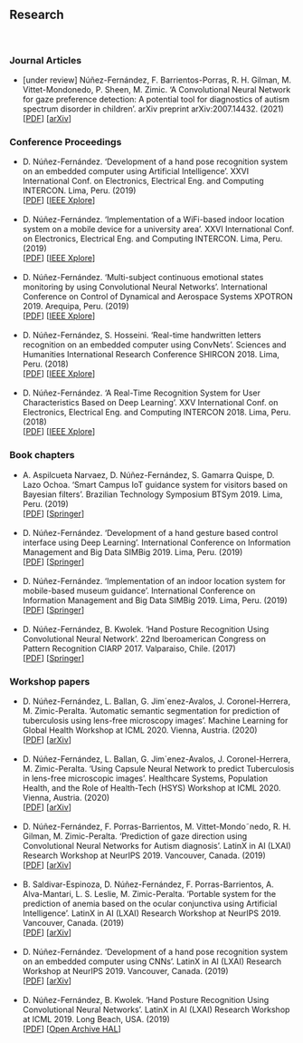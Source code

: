 <h2>Research</h2>
<br/>
<h3>Journal Articles</h3>
<ul>
<li>
[under review] Núñez-Fernández, F. Barrientos-Porras, R. H. Gilman, M. Vittet-Mondonedo, P. Sheen, M. Zimic. ‘A Convolutional Neural Network for gaze preference detection: A potential tool for diagnostics of autism spectrum disorder in children’. arXiv preprint arXiv:2007.14432. (2021) <br/>
[<a href="https://arxiv.org/abs/2007.14432">PDF</a>] 
[<a href="https://arxiv.org/abs/2007.14432">arXiv</a>] 
</li>
</ul>
<h3>Conference Proceedings</h3>
<ul>
<li>
D. Núñez-Fernández. ‘Development of a hand pose recognition system on an embedded computer using Artificial Intelligence’. XXVI International Conf. on Electronics, Electrical Eng. and Computing INTERCON. Lima, Peru. (2019) <br/>
[<a href="/research/2019%20-%20intercon%202019%20-%20hand%20pose%20on%20embedded%20computer%20using%20ai.pdf">PDF</a>] 
[<a href="https://ieeexplore.ieee.org/document/8853573">IEEE Xplore</a>] 
</li>
<br/>
<li>
D. Núñez-Fernández. ‘Implementation of a WiFi-based indoor location system on a mobile device for a university area’. XXVI International Conf. on Electronics, Electrical Eng. and Computing INTERCON. Lima, Peru. (2019) <br/>
[<a href="2019%20-%20intercon%202019%20-%20wifi%20indoor%20location%20on%20mobile%20device%20for%20university.pdf">PDF</a>] 
[<a href="https://ieeexplore.ieee.org/document/8853556">IEEE Xplore</a>] 
</li>
<br/>
<li>
D. Núñez-Fernández. ‘Multi-subject continuous emotional states monitoring by using Convolutional Neural Networks’. International Conference on Control of Dynamical and Aerospace Systems XPOTRON 2019. Arequipa, Peru. (2019) <br/> 
[<a href="/research/2019%20-%20xpotron%202019%20-%20multi-subject%20emotional%20states%20monitoring.pdf">PDF</a>]
[<a href="https://ieeexplore.ieee.org/document/8705963">IEEE Xplore</a>]
</li>
<br/>
<li>
D. Núñez-Fernández, S. Hosseini. ‘Real-time handwritten letters recognition on an embedded computer using ConvNets’. Sciences and Humanities International Research Conference SHIRCON 2018. Lima, Peru. (2018) <br/> 
[<a href="/research/2018%20-%20shircon%202018%20-%20real-time%20handwritten%20letters%20recognition.pdf">PDF</a>]
[<a href="https://ieeexplore.ieee.org/document/8592981">IEEE Xplore</a>]
</li>
<br/>
<li>
D. Núñez-Fernández. ‘A Real-Time Recognition System for User Characteristics Based on Deep Learning’. XXV International Conf. on Electronics, Electrical Eng. and Computing INTERCON 2018. Lima, Peru. (2018) <br/> 
[<a href="/research/2018%20-%20intercon%202018%20-%20real-time%20recognition%20for%20user%20characteristics.pdf">PDF</a>] 
[<a href="https://ieeexplore.ieee.org/document/8526381">IEEE Xplore</a>] 
</li>
</ul>
<h3>Book chapters</h3>
<ul>
<li>
A. Aspilcueta Narvaez, D. Núñez-Fernández, S. Gamarra Quispe, D. Lazo Ochoa. ‘Smart Campus IoT guidance system for visitors based on Bayesian filters’. Brazilian Technology Symposium BTSym 2019. Lima, Peru. (2019) <br/>
[<a href="/research/2019%20-%20btsym 2019%20-%20iot%20guidance%20system%20based%20on%20bayesian%20filters.pdf">PDF</a>] 
[<a href="https://doi.org/10.1007/978-3-030-57566-3_46">Springer</a>] 
</li>
<br/>
<li> 
D. Núñez-Fernández. ‘Development of a hand gesture based control interface using Deep Learning’. International Conference on Information Management and Big Data SIMBig 2019. Lima, Peru. (2019) <br/>
[<a href="/research/2019%20-%20simbig%202019%20-%20development%20of%20a%20hand%20gesture%20interface.pdf">PDF</a>] 
[<a href="https://link.springer.com/chapter/10.1007%2F978-3-030-46140-9_14">Springer</a>] 
</li>
<br/>
<li> 
D. Núñez-Fernández. ‘Implementation of an indoor location system for mobile-based museum guidance’. International Conference on Information Management and Big Data SIMBig 2019. Lima, Peru. (2019) <br/>
[<a href="/research/2019%20-%20simbig%202019%20-%20implementation%20of%20an%20indoor%20location%20system%20museum.pdf">PDF</a>] 
[<a href="https://link.springer.com/chapter/10.1007%2F978-3-030-46140-9_7">Springer</a>] 
</li>
<br/>
<li> 
D. Núñez-Fernández, B. Kwolek. ‘Hand Posture Recognition Using Convolutional Neural Network’. 22nd Iberoamerican Congress on Pattern Recognition CIARP 2017. Valparaiso, Chile. (2017) <br/> 
[<a href="/research/2018%20-%20ciarp%202017%20-%20hand%20posture%20recognition%20using%20cnn.pdf">PDF</a>]
[<a href="https://link.springer.com/chapter/10.1007/978-3-319-75193-1_53">Springer</a>]
</li>
</ul>
<h3>Workshop papers</h3>
<ul>
<li>
D. Núñez-Fernández, L. Ballan, G. Jim´enez-Avalos, J. Coronel-Herrera, M. Zimic-Peralta. ‘Automatic semantic segmentation for prediction of tuberculosis using lens-free microscopy images’. Machine Learning for Global Health Workshop at ICML 2020. Vienna, Austria. (2020) <br/>
[<a href="/research/2020%20-%20ml4gh%20at%20icml%202020%20-%20segmentation%20for%20prediction%20of%20tuberculosis.pdf">PDF</a>] 
[<a href="https://arxiv.org/abs/2007.02482">arXiv</a>] 
</li>
<br/>	
<li>
D. Núñez-Fernández, L. Ballan, G. Jim´enez-Avalos, J. Coronel-Herrera, M. Zimic-Peralta. ‘Using Capsule Neural Network to predict Tuberculosis in lens-free microscopic images’. Healthcare Systems, Population Health, and the Role of Health-Tech (HSYS) Workshop at ICML 2020. Vienna, Austria. (2020) <br/>
[<a href="/research/2020%20-%20hsys%20at%20icml%202020%20-%20capsule%20neural%20network%20for%20tuberculosis%20detection.pdf">PDF</a>] 
[<a href="https://arxiv.org/abs/2007.02457">arXiv</a>] 
</li>
<br/>
<li>
D. Núñez-Fernández, F. Porras-Barrientos, M. Vittet-Mondo˜nedo, R. H. Gilman, M. Zimic-Peralta. ‘Prediction of gaze direction using Convolutional Neural Networks for Autism diagnosis’. LatinX in AI (LXAI) Research Workshop at NeurIPS 2019. Vancouver, Canada. (2019) <br/>
[<a href="/research/2019%20-%20lxai%20at%20neurips%202019%20-%20prediction%20gaze%20direction%20using%20cnns%20for%20autism.pdf">PDF</a>] 
[<a href="https://arxiv.org/abs/1911.05629">arXiv</a>] 
</li>
<br/>
<li>
B. Saldivar-Espinoza, D. Núñez-Fernández, F. Porras-Barrientos, A. Alva-Mantari, L. S. Leslie, M. Zimic-Peralta. ‘Portable system for the prediction of anemia based on the ocular conjunctiva using Artificial Intelligence’. LatinX in AI (LXAI) Research Workshop at NeurIPS 2019. Vancouver, Canada. (2019) <br/>
[<a href="/research/2019%20-%20lxai%20at%20neurips%202019%20-%20prediction%20of%20anemia%20via%20the%20ocular%20conjunctiva.pdf">PDF</a>] 
[<a href="https://arxiv.org/abs/1910.12399">arXiv</a>] 
</li>
<br/>
<li>
D. Núñez-Fernández. ‘Development of a hand pose recognition system on an embedded computer using CNNs’. LatinX in AI (LXAI) Research Workshop at NeurIPS 2019. Vancouver, Canada. (2019) <br/>
[<a href="/research/2019%20-%20lxai%20at%20neurips%202019%20-%20hand%20pose%20recognition%20on%20an%20embedded%20computer.pdf">PDF</a>] 
[<a href="https://arxiv.org/abs/1910.11100v1">arXiv</a>] 
</li>
<br/>
<li>
D. Núñez-Fernández, B. Kwolek. ‘Hand Posture Recognition Using Convolutional Neural Networks’. LatinX in AI (LXAI) Research Workshop at ICML 2019. Long Beach, USA. (2019) <br/>
[<a href="/research/2019%20-%20lxai%20at%20icml%202019%20-%20hand%20posture%20recognition%20using%20cnns.pdf">PDF</a>] 
[<a href="https://hal.archives-ouvertes.fr/hal-02263892">Open Archive HAL</a>] 
</li>
</ul>
